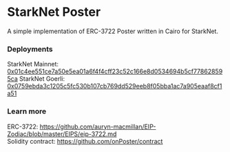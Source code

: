 # StarkNet Poster
A simple implementation of ERC-3722 Poster written in Cairo for StarkNet.

### Deployments
StarkNet Mainnet: [0x01c4ee551ce7a50e5ea01a6f4f4cff23c52c166e8d0534694b5cf778628595ca](https://sepolia.starkscan.co/contract/0x01c4ee551ce7a50e5ea01a6f4f4cff23c52c166e8d0534694b5cf778628595ca)
StarkNet Goerli: [0x0759ebda3c1205c5fc530b107cb769dd529eeb8f05bba1ac7a905eaaf8cf1a51](https://sepolia.starkscan.co/contract/0x0759ebda3c1205c5fc530b107cb769dd529eeb8f05bba1ac7a905eaaf8cf1a51)

### Learn more
ERC-3722: https://github.com/auryn-macmillan/EIP-Zodiac/blob/master/EIPS/eip-3722.md  
Solidity contract: https://github.com/onPoster/contract  
